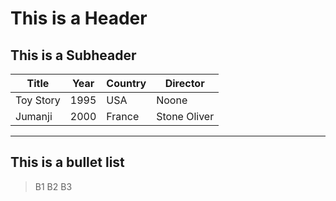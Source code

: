 This is a Header
========================
This is a Subheader
------------------
Title		| Year		| Country	| Director
---------------	| -------------	|--------------	|---------  
Toy Story	| 1995		| USA		| Noone
Jumanji		|	2000	|France		| Stone Oliver

***
This is a bullet list
---------------------
>B1
>B2
>B3
